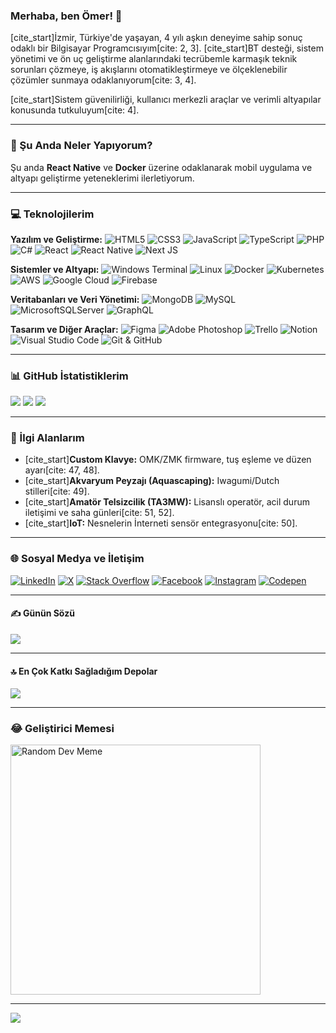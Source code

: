 ### Merhaba, ben Ömer! 👋

[cite_start]İzmir, Türkiye'de yaşayan, 4 yılı aşkın deneyime sahip sonuç odaklı bir Bilgisayar Programcısıyım[cite: 2, 3]. [cite_start]BT desteği, sistem yönetimi ve ön uç geliştirme alanlarındaki tecrübemle karmaşık teknik sorunları çözmeye, iş akışlarını otomatikleştirmeye ve ölçeklenebilir çözümler sunmaya odaklanıyorum[cite: 3, 4].

[cite_start]Sistem güvenilirliği, kullanıcı merkezli araçlar ve verimli altyapılar konusunda tutkuluyum[cite: 4].

---

### 🌱 Şu Anda Neler Yapıyorum?

Şu anda **React Native** ve **Docker** üzerine odaklanarak mobil uygulama ve altyapı geliştirme yeteneklerimi ilerletiyorum.

---

### 💻 Teknolojilerim

**Yazılım ve Geliştirme:**
![HTML5](https://img.shields.io/badge/html5-%23E34F26.svg?style=for-the-badge&logo=html5&logoColor=white) ![CSS3](https://img.shields.io/badge/css3-%231572B6.svg?style=for-the-badge&logo=css3&logoColor=white) ![JavaScript](https://img.shields.io/badge/javascript-%23323330.svg?style=for-the-badge&logo=javascript&logoColor=%23F7DF1E) ![TypeScript](https://img.shields.io/badge/typescript-%23007ACC.svg?style=for-the-badge&logo=typescript&logoColor=white) ![PHP](https://img.shields.io/badge/php-%23777BB4.svg?style=for-the-badge&logo=php&logoColor=white) ![C#](https://img.shields.io/badge/c%23-%23239120.svg?style=for-the-badge&logo=csharp&logoColor=white) ![React](https://img.shields.io/badge/react-%2320232a.svg?style=for-the-badge&logo=react&logoColor=%2361DAFB) ![React Native](https://img.shields.io/badge/react_native-%2320232a.svg?style=for-the-badge&logo=react&logoColor=%2361DAFB) ![Next JS](https://img.shields.io/badge/Next-black?style=for-the-badge&logo=next.js&logoColor=white)

**Sistemler ve Altyapı:**
![Windows Terminal](https://img.shields.io/badge/Windows%20Terminal-%234D4D4D.svg?style=for-the-badge&logo=windows-terminal&logoColor=white) ![Linux](https://img.shields.io/badge/Linux-FCC624?style=for-the-badge&logo=linux&logoColor=black) ![Docker](https://img.shields.io/badge/docker-%230db7ed.svg?style=for-the-badge&logo=docker&logoColor=white) ![Kubernetes](https://img.shields.io/badge/kubernetes-%23326ce5.svg?style=for-the-badge&logo=kubernetes&logoColor=white) ![AWS](https://img.shields.io/badge/AWS-%23FF9900.svg?style=for-the-badge&logo=amazon-aws&logoColor=white) ![Google Cloud](https://img.shields.io/badge/GoogleCloud-%234285F4.svg?style=for-the-badge&logo=google-cloud&logoColor=white) ![Firebase](https://img.shields.io/badge/Firebase-039BE5?style=for-the-badge&logo=Firebase&logoColor=white)

**Veritabanları ve Veri Yönetimi:**
![MongoDB](https://img.shields.io/badge/MongoDB-%234ea94b.svg?style=for-the-badge&logo=mongodb&logoColor=white) ![MySQL](https://img.shields.io/badge/mysql-%2300000f.svg?style=for-the-badge&logo=mysql&logoColor=white) ![MicrosoftSQLServer](https://img.shields.io/badge/Microsoft%20SQL%20Server-CC2927?style=for-the-badge&logo=microsoft%20sql%20server&logoColor=white) ![GraphQL](https://img.shields.io/badge/-GraphQL-E10098?style=for-the-badge&logo=graphql&logoColor=white)

**Tasarım ve Diğer Araçlar:**
![Figma](https://img.shields.io/badge/figma-%23F24E1E.svg?style=for-the-badge&logo=figma&logoColor=white) ![Adobe Photoshop](https://img.shields.io/badge/adobe%20photoshop-%2331A8FF.svg?style=for-the-badge&logo=adobe%20photoshop&logoColor=white) ![Trello](https://img.shields.io/badge/Trello-%23026AA7.svg?style=for-the-badge&logo=Trello&logoColor=white) ![Notion](https://img.shields.io/badge/Notion-%23000000.svg?style=for-the-badge&logo=notion&logoColor=white) ![Visual Studio Code](https://img.shields.io/badge/Visual%20Studio%20Code-007ACC?style=for-the-badge&logo=visual-studio-code&logoColor=white) ![Git & GitHub](https://img.shields.io/badge/Git%20&%20GitHub-181717?style=for-the-badge&logo=github&logoColor=white)

---

### 📊 GitHub İstatistiklerim

![](https://github-readme-stats.vercel.app/api?username=omertuncwho&theme=tokyonight&hide_border=false&include_all_commits=true&count_private=true)
![](https://github-readme-streak-stats.herokuapp.com/?user=omertuncwho&theme=tokyonight&hide_border=false)
![](https://github-readme-stats.vercel.app/api/top-langs/?username=omertuncwho&theme=tokyonight&hide_border=false&include_all_commits=true&count_private=true&layout=compact)

---

### 🌟 İlgi Alanlarım

* [cite_start]**Custom Klavye:** OMK/ZMK firmware, tuş eşleme ve düzen ayarı[cite: 47, 48].
* [cite_start]**Akvaryum Peyzajı (Aquascaping):** Iwagumi/Dutch stilleri[cite: 49].
* [cite_start]**Amatör Telsizcilik (TA3MW):** Lisanslı operatör, acil durum iletişimi ve saha günleri[cite: 51, 52].
* [cite_start]**IoT:** Nesnelerin İnterneti sensör entegrasyonu[cite: 50].

---

### 🌐 Sosyal Medya ve İletişim

[![LinkedIn](https://img.shields.io/badge/LinkedIn-%230077B5.svg?logo=linkedin&logoColor=white)](https://linkedin.com/in/omertuncwho) [![X](https://img.shields.io/badge/X-black.svg?logo=X&logoColor=white)](https://x.com/omertuncwho) [![Stack Overflow](https://img.shields.io/badge/-Stackoverflow-FE7A16?logo=stack-overflow&logoColor=white)](https://stackoverflow.com/users/omertuncwho) [![Facebook](https://img.shields.io/badge/Facebook-%231877F2.svg?logo=Facebook&logoColor=white)](https://facebook.com/omertuncwho) [![Instagram](https://img.shields.io/badge/Instagram-%23E4405F.svg?logo=Instagram&logoColor=white)](https://instagram.com/omertuncwho) [![Codepen](https://img.shields.io/badge/Codepen-000000?style=for-the-badge&logo=codepen&logoColor=white)](https://codepen.io/omertuncwho)

---

#### ✍️ Günün Sözü
![](https://quotes-github-readme.vercel.app/api?type=horizontal&theme=tokyonight)

---

#### 🔝 En Çok Katkı Sağladığım Depolar
![](https://github-contributor-stats.vercel.app/api?username=omertuncwho&limit=5&theme=dark&combine_all_yearly_contributions=true)

---

### 😂 Geliştirici Memesi
<img src='https://randommeme-five.vercel.app/' alt="Random Dev Meme" style="height: 400px;"/>

---

[![](https://visitcount.itsvg.in/api?id=omertuncwho&icon=5&color=0)](https://visitcount.itsvg.in)
